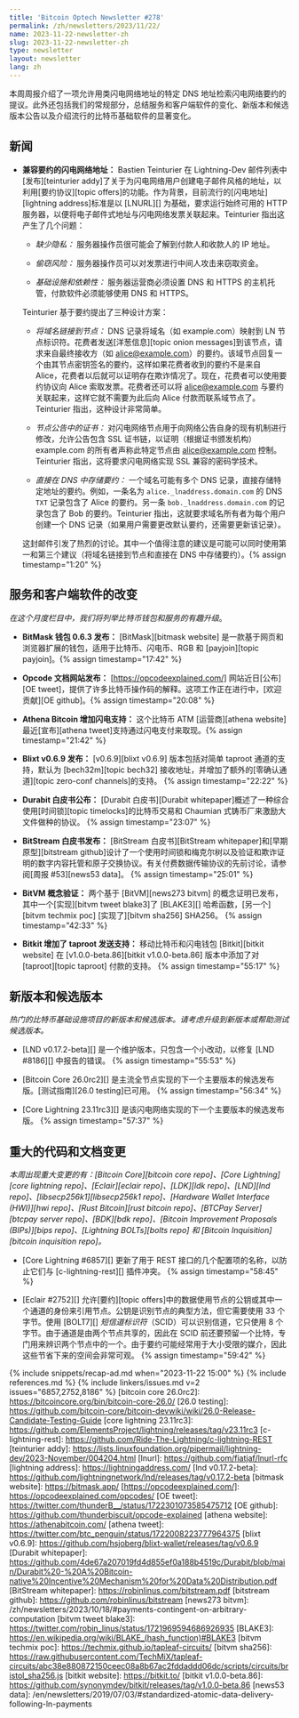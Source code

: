 ```yaml
---
title: 'Bitcoin Optech Newsletter #278'
permalink: /zh/newsletters/2023/11/22/
name: 2023-11-22-newsletter-zh
slug: 2023-11-22-newsletter-zh
type: newsletter
layout: newsletter
lang: zh
---
```

本周周报介绍了一项允许用类闪电网络地址的特定 DNS 地址检索闪电网络要约的提议。此外还包括我们的常规部分，总结服务和客户端软件的变化、新版本和候选版本公告以及介绍流行的比特币基础软件的显著变化。

## 新闻

- **<!--offers-compatible-ln-addresses-->兼容要约的闪电网络地址：** Bastien Teinturier 在 Lightning-Dev 邮件列表中[发布][teinturier addy]了关于为闪电网络用户创建电子邮件风格的地址，以利用[要约协议][topic offers]的功能。作为背景，目前流行的[闪电地址][lightning address]标准是以 [LNURL][] 为基础，要求运行始终可用的 HTTP 服务器，以便将电子邮件式地址与闪电网络发票关联起来。Teinturier 指出这产生了几个问题：

    * _缺少隐私：_ 服务器操作员很可能会了解到付款人和收款人的 IP 地址。

    * _偷窃风险：_ 服务器操作员可以对发票进行中间人攻击来窃取资金。

    * _基础设施和依赖性：_ 服务器运营商必须设置 DNS 和 HTTPS 的主机托管，付款软件必须能够使用 DNS 和 HTTPS。

  Teinturier 基于要约提出了三种设计方案：

    * _将域名链接到节点：_ DNS 记录将域名（如 example.com）映射到 LN 节点标识符。花费者发送[洋葱信息][topic onion messages]到该节点，请求来自最终接收方（如 alice@example.com）的要约。该域节点回复一个由其节点密钥签名的要约，这样如果花费者收到的要约不是来自 Alice，花费者以后就可以证明存在欺诈情况了。现在，花费者可以使用要约协议向 Alice 索取发票。花费者还可以将 alice@example.com 与要约关联起来，这样它就不需要为此后向 Alice 付款而联系域节点了。Teinturier 指出，这种设计非常简单。

    * _节点公告中的证书：_ 对闪电网络节点用于向网络公告自身的现有机制进行修改，允许公告包含 SSL 证书链，以证明（根据证书颁发机构）example.com 的所有者声称此特定节点由 alice@example.com 控制。Teinturier 指出，这将要求闪电网络实现 SSL 兼容的密码学技术。

    * _直接在 DNS 中存储要约：_ 一个域名可能有多个 DNS 记录，直接存储特定地址的要约。例如，一条名为 `alice._lnaddress.domain.com` 的 DNS `TXT` 记录包含了 Alice 的要约。另一条 `bob._lnaddress.domain.com` 的记录包含了 Bob 的要约。Teinturier 指出，这就要求域名所有者为每个用户创建一个 DNS 记录（如果用户需要更改默认要约，还需要更新该记录）。

  这封邮件引发了热烈的讨论。其中一个值得注意的建议是可能可以同时使用第一和第三个建议（将域名链接到节点和直接在 DNS 中存储要约）。{% assign timestamp="1:20" %}

## 服务和客户端软件的改变

*在这个月度栏目中，我们将列举比特币钱包和服务的有趣升级*。

- **BitMask 钱包 0.6.3 发布：**
  [BitMask][bitmask website] 是一款基于网页和浏览器扩展的钱包，适用于比特币、闪电币、RGB 和 [payjoin][topic payjoin]。{% assign timestamp="17:42" %}

- **Opcode 文档网站发布：**
  [https://opcodeexplained.com/] 网站近日[公布][OE tweet]，提供了许多比特币操作码的解释。这项工作正在进行中，[欢迎贡献][OE github]。{% assign timestamp="20:08" %}

- **Athena Bitcoin 增加闪电支持：**
  这个比特币 ATM [运营商][athena website]最近[宣布][athena tweet]支持通过闪电支付来取现。{% assign timestamp="21:42" %}

- **Blixt v0.6.9 发布：**
  [v0.6.9][blixt v0.6.9] 版本包括对简单 taproot 通道的支持，默认为 [bech32m][topic bech32] 接收地址，并增加了额外的[零确认通道][topic zero-conf channels]的支持。 {% assign timestamp="22:22" %}

- **Durabit 白皮书公布：**
  [Durabit 白皮书][Durabit whitepaper]概述了一种综合使用[时间锁][topic timelocks]的比特币交易和 Chaumian 式铸币厂来激励大文件做种的协议。 {% assign timestamp="23:07" %}

- **BitStream 白皮书发布：**
  [BitStream 白皮书][BitStream whitepaper]和[早期原型][bitstream github]设计了一个使用时间锁和梅克尔树以及验证和欺诈证明的数字内容托管和原子交换协议。有关付费数据传输协议的先前讨论，请参阅[周报 #53][news53 data]。 {% assign timestamp="25:01" %}

- **BitVM 概念验证：**
  两个基于 [BitVM][news273 bitvm] 的概念证明已发布，其中一个[实现][bitvm tweet blake3]了 [BLAKE3][] 哈希函数，[另一个][bitvm techmix poc] [实现了][bitvm sha256] SHA256。 {% assign timestamp="42:33" %}

- **Bitkit 增加了 taproot 发送支持：**
  移动比特币和闪电钱包 [Bitkit][bitkit website] 在 [v1.0.0-beta.86][bitkit v1.0.0-beta.86] 版本中添加了对 [taproot][topic taproot] 付款的支持。 {% assign timestamp="55:17" %}

## 新版本和候选版本

*热门的比特币基础设施项目的新版本和候选版本。请考虑升级到新版本或帮助测试候选版本。*

- [LND v0.17.2-beta][] 是一个维护版本，只包含一个小改动，以修复 [LND #8186][] 中报告的错误。 {% assign timestamp="55:53" %}

- [Bitcoin Core 26.0rc2][] 是主流全节点实现的下一个主要版本的候选发布版。[测试指南][26.0 testing]已可用。 {% assign timestamp="56:34" %}

- [Core Lightning 23.11rc3][] 是该闪电网络实现的下一个主要版本的候选发布版。 {% assign timestamp="57:37" %}

## 重大的代码和文档变更

*本周出现重大变更的有：[Bitcoin Core][bitcoin core repo]、[Core Lightning][core lightning repo]、[Eclair][eclair repo]、[LDK][ldk repo]、[LND][lnd repo]、[libsecp256k1][libsecp256k1 repo]、[Hardware Wallet Interface (HWI)][hwi repo]、[Rust Bitcoin][rust bitcoin repo]、[BTCPay Server][btcpay server repo]、[BDK][bdk repo]、[Bitcoin Improvement Proposals (BIPs)][bips repo]、[Lightning BOLTs][bolts repo] 和 [Bitcoin Inquisition][bitcoin inquisition repo]。*

- [Core Lightning #6857][] 更新了用于 REST 接口的几个配置项的名称，以防止它们与 [c-lightning-rest][] 插件冲突。 {% assign timestamp="58:45" %}

- [Eclair #2752][] 允许[要约][topic offers]中的数据使用节点的公钥或其中一个通道的身份来引用节点。公钥是识别节点的典型方法，但它需要使用 33 个字节。使用 [BOLT7][] _短信道标识符_（SCID）可以识别信道，它只使用 8 个字节。由于通道是由两个节点共享的，因此在 SCID 前还要预留一个比特，专门用来辨识两个节点中的一个。由于要约可能经常用于大小受限的媒介，因此这些节省下来的空间会非常可观。 {% assign timestamp="59:42" %}

{% include snippets/recap-ad.md when="2023-11-22 15:00" %}
{% include references.md %}
{% include linkers/issues.md v=2 issues="6857,2752,8186" %}
[bitcoin core 26.0rc2]: https://bitcoincore.org/bin/bitcoin-core-26.0/
[26.0 testing]: https://github.com/bitcoin-core/bitcoin-devwiki/wiki/26.0-Release-Candidate-Testing-Guide
[core lightning 23.11rc3]: https://github.com/ElementsProject/lightning/releases/tag/v23.11rc3
[c-lightning-rest]: https://github.com/Ride-The-Lightning/c-lightning-REST
[teinturier addy]: https://lists.linuxfoundation.org/pipermail/lightning-dev/2023-November/004204.html
[lnurl]: https://github.com/fiatjaf/lnurl-rfc
[lightning address]: https://lightningaddress.com/
[lnd v0.17.2-beta]: https://github.com/lightningnetwork/lnd/releases/tag/v0.17.2-beta
[bitmask website]: https://bitmask.app/
[https://opcodeexplained.com/]: https://opcodeexplained.com/opcodes/
[OE tweet]: https://twitter.com/thunderB__/status/1722301073585475712
[OE github]: https://github.com/thunderbiscuit/opcode-explained
[athena website]: https://athenabitcoin.com/
[athena tweet]: https://twitter.com/btc_penguin/status/1722008223777964375
[blixt v0.6.9]: https://github.com/hsjoberg/blixt-wallet/releases/tag/v0.6.9
[Durabit whitepaper]: https://github.com/4de67a207019fd4d855ef0a188b4519c/Durabit/blob/main/Durabit%20-%20A%20Bitcoin-native%20Incentive%20Mechanism%20for%20Data%20Distribution.pdf
[BitStream whitepaper]: https://robinlinus.com/bitstream.pdf
[bitstream github]: https://github.com/robinlinus/bitstream
[news273 bitvm]: /zh/newsletters/2023/10/18/#payments-contingent-on-arbitrary-computation
[bitvm tweet blake3]: https://twitter.com/robin_linus/status/1721969594686926935
[BLAKE3]: https://en.wikipedia.org/wiki/BLAKE_(hash_function)#BLAKE3
[bitvm techmix poc]: https://techmix.github.io/tapleaf-circuits/
[bitvm sha256]: https://raw.githubusercontent.com/TechMiX/tapleaf-circuits/abc38e880872150ceec08a8b67ac2fddaddd06dc/scripts/circuits/bristol_sha256.js
[bitkit website]: https://bitkit.to/
[bitkit v1.0.0-beta.86]: https://github.com/synonymdev/bitkit/releases/tag/v1.0.0-beta.86
[news53 data]: /en/newsletters/2019/07/03/#standardized-atomic-data-delivery-following-ln-payments
